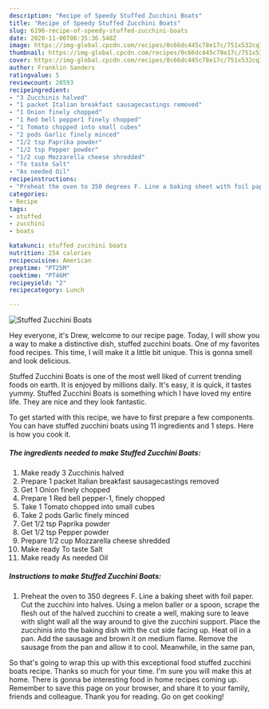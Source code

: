 ```yaml
---
description: "Recipe of Speedy Stuffed Zucchini Boats"
title: "Recipe of Speedy Stuffed Zucchini Boats"
slug: 6196-recipe-of-speedy-stuffed-zucchini-boats
date: 2020-11-06T06:35:36.548Z
image: https://img-global.cpcdn.com/recipes/0c66dc445c78e17c/751x532cq70/stuffed-zucchini-boats-recipe-main-photo.jpg
thumbnail: https://img-global.cpcdn.com/recipes/0c66dc445c78e17c/751x532cq70/stuffed-zucchini-boats-recipe-main-photo.jpg
cover: https://img-global.cpcdn.com/recipes/0c66dc445c78e17c/751x532cq70/stuffed-zucchini-boats-recipe-main-photo.jpg
author: Franklin Sanders
ratingvalue: 5
reviewcount: 20593
recipeingredient:
- "3 Zucchinis halved"
- "1 packet Italian breakfast sausagecastings removed"
- "1 Onion finely chopped"
- "1 Red bell pepper1 finely chopped"
- "1 Tomato chopped into small cubes"
- "2 pods Garlic finely minced"
- "1/2 tsp Paprika powder"
- "1/2 tsp Pepper powder"
- "1/2 cup Mozzarella cheese shredded"
- "To taste Salt"
- "As needed Oil"
recipeinstructions:
- "Preheat the oven to 350 degrees F. Line a baking sheet with foil paper. Cut the zucchini into halves. Using a melon baller or a spoon, scrape the flesh out of the halved zucchini to create a well, making sure to leave with slight wall all the way around to give the zucchini support. Place the zucchinis into the baking dish with the cut side facing up. Heat oil in a pan. Add the sausage and brown it on medium flame. Remove the sausage from the pan and allow it to cool. Meanwhile, in the same pan,"
categories:
- Recipe
tags:
- stuffed
- zucchini
- boats

katakunci: stuffed zucchini boats 
nutrition: 254 calories
recipecuisine: American
preptime: "PT25M"
cooktime: "PT46M"
recipeyield: "2"
recipecategory: Lunch

---
```



![Stuffed Zucchini Boats](https://img-global.cpcdn.com/recipes/0c66dc445c78e17c/751x532cq70/stuffed-zucchini-boats-recipe-main-photo.jpg)

Hey everyone, it's Drew, welcome to our recipe page. Today, I will show you a way to make a distinctive dish, stuffed zucchini boats. One of my favorites food recipes. This time, I will make it a little bit unique. This is gonna smell and look delicious.



Stuffed Zucchini Boats is one of the most well liked of current trending foods on earth. It is enjoyed by millions daily. It's easy, it is quick, it tastes yummy. Stuffed Zucchini Boats is something which I have loved my entire life. They are nice and they look fantastic.


To get started with this recipe, we have to first prepare a few components. You can have stuffed zucchini boats using 11 ingredients and 1 steps. Here is how you cook it.

<!--inarticleads1-->

##### The ingredients needed to make Stuffed Zucchini Boats:

1. Make ready 3 Zucchinis halved
1. Prepare 1 packet Italian breakfast sausagecastings removed
1. Get 1 Onion finely chopped
1. Prepare 1 Red bell pepper-1, finely chopped
1. Take 1 Tomato chopped into small cubes
1. Take 2 pods Garlic finely minced
1. Get 1/2 tsp Paprika powder
1. Get 1/2 tsp Pepper powder
1. Prepare 1/2 cup Mozzarella cheese shredded
1. Make ready To taste Salt
1. Make ready As needed Oil




<!--inarticleads2-->

##### Instructions to make Stuffed Zucchini Boats:

1. Preheat the oven to 350 degrees F. Line a baking sheet with foil paper. Cut the zucchini into halves. Using a melon baller or a spoon, scrape the flesh out of the halved zucchini to create a well, making sure to leave with slight wall all the way around to give the zucchini support. Place the zucchinis into the baking dish with the cut side facing up. Heat oil in a pan. Add the sausage and brown it on medium flame. Remove the sausage from the pan and allow it to cool. Meanwhile, in the same pan,




So that's going to wrap this up with this exceptional food stuffed zucchini boats recipe. Thanks so much for your time. I'm sure you will make this at home. There is gonna be interesting food in home recipes coming up. Remember to save this page on your browser, and share it to your family, friends and colleague. Thank you for reading. Go on get cooking!
